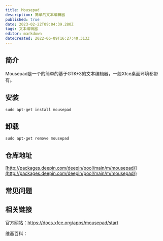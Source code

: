 ```yaml
---
title: Mousepad 
description: 简单的文本编辑器
published: true
date: 2023-02-22T09:04:39.280Z
tags: 文本编辑器
editor: markdown
dateCreated: 2022-06-09T16:27:40.313Z
---
```


## 简介

Mousepad是一个的简单的基于GTK+3的文本编辑器，一般Xfce桌面环境都带有。

## 安装

`sudo apt-get install mousepad`

## 卸载

`sudo apt-get remove mousepad`

## 仓库地址

[http://packages.deepin.com/deepin/pool/main/m/mousepad/](http://packages.deepin.com/deepin/pool/main/m/mousepad/)

## 常见问题

## 相关链接
官方网站：https://docs.xfce.org/apps/mousepad/start

维基百科：